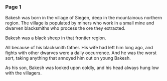### Page 1

Bakesh was born in the village of Siegen, deep in the mountainous northern region. The village is populated by miners who work in a small mine and dwarven blacksmiths who process the ore they extracted.

Bakesh was a black sheep in that frontier region.

All because of his blacksmith father. His wife had left him long ago, and fights with other dwarves were a daily occurrence. And he was the worst sort, taking anything that annoyed him out on young Bakesh.

As his son, Bakesh was looked upon coldly, and his head always hung low with the villagers.